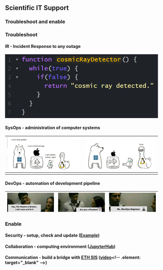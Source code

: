 ## Scientific IT Support <!-- markdownlint-disable MD041-->

### Troubleshoot and enable <!-- .element: class="fragment" -->

<!-- NEXT-V -->

### Troubleshoot

#### IR - Incident Response to any outage <!-- .element: class="fragment" data-fragment-index="1" -->

![Cosmic muon code](images/my_cosmic_ray_detector_function_just_7_lines.png) <!-- .element: class="fragment step-fade-in-then-out" data-fragment-index="1" -->

#### SysOps - administration of computer systems <!-- .element: class="fragment" data-fragment-index="2" -->

| ![SysOps before](images/i_cant_stop_update_i_cant_install_old_app_1-2_1080x500px.jpg) <!-- .element: class="fragment step-fade-in-then-out" data-fragment-index="2" --> | ![SysOps after](images/i_cant_stop_update_i_cant_install_old_app_2-2_1080x500px.jpg) <!-- .element: class="fragment step-fade-in-then-out" data-fragment-index="2" --> |
| ----------------------------------------------------------------------------------------------------------------------------------------------------------------------- | ---------------------------------------------------------------------------------------------------------------------------------------------------------------------- |
|                                                                                                                                                                         |                                                                                                                                                                        |

#### DevOps - automation of development pipeline <!-- .element: class="fragment" data-fragment-index="3" -->

| ![DevOps before](images/when_people_dont_understand_who_im_1-3_850x350px.jpg) <!-- .element: class="fragment step-fade-in-then-out" data-fragment-index="3" --> | ![DevOps middle](images/when_people_dont_understand_who_im_2-3_850x350px.jpg) <!-- .element: class="fragment step-fade-in-then-out" data-fragment-index="3" --> | ![DevOps after](images/when_people_dont_understand_who_im_3-3_850x350px.jpg) <!-- .element: class="fragment step-fade-in-then-out" data-fragment-index="3" --> |
| --------------------------------------------------------------------------------------------------------------------------------------------------------------- | --------------------------------------------------------------------------------------------------------------------------------------------------------------- | -------------------------------------------------------------------------------------------------------------------------------------------------------------- |

<!-- NEXT-V -->

### Enable

#### Security - setup, check and update <!-- .element: class="fragment" -->([Example](https://www.ssllabs.com/ssltest/analyze.html?d=cemgems.app&latest)<!-- .element: target="_blank" -->)

#### Collaboration - computing environment <!-- .element: class="fragment" -->([JupyterHub](https://jupyter.org/hub)<!-- .element: target="_blank" -->)

#### Communication - build a bridge with <!-- .element: class="fragment" -->[ETH SIS](https://sis.id.ethz.ch/about.html)<!-- .element: target="_blank" --> ([video](https://www.youtube.com/watch?v=NzAco47UZrA")<!-- .element: target="_blank" -->)
